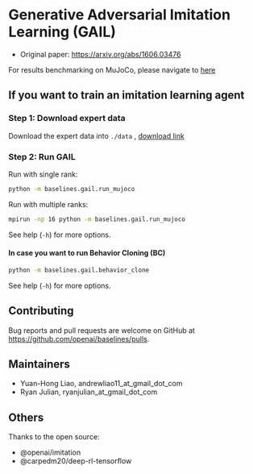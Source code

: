 # Generative Adversarial Imitation Learning (GAIL)

- Original paper: https://arxiv.org/abs/1606.03476

For results benchmarking on MuJoCo, please navigate to [here](result/gail-result.md)

## If you want to train an imitation learning agent

### Step 1: Download expert data

Download the expert data into `./data`
, [download link](https://drive.google.com/drive/folders/1h3H4AY_ZBx08hz-Ct0Nxxus-V1melu1U?usp=sharing)

### Step 2: Run GAIL

Run with single rank:

```bash
python -m baselines.gail.run_mujoco
```

Run with multiple ranks:

```bash
mpirun -np 16 python -m baselines.gail.run_mujoco
```

See help (`-h`) for more options.

#### In case you want to run Behavior Cloning (BC)

```bash
python -m baselines.gail.behavior_clone
```

See help (`-h`) for more options.

## Contributing

Bug reports and pull requests are welcome on GitHub at https://github.com/openai/baselines/pulls.

## Maintainers

- Yuan-Hong Liao, andrewliao11_at_gmail_dot_com
- Ryan Julian, ryanjulian_at_gmail_dot_com

## Others

Thanks to the open source:

- @openai/imitation
- @carpedm20/deep-rl-tensorflow
